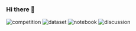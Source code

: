 ### Hi there 👋

<!--
**skthtu/skthtu** is a ✨ _special_ ✨ repository because its `README.md` (this file) appears on your GitHub profile.

Here are some ideas to get you started:

- 🔭 I’m currently working on ...
- 🌱 I’m currently learning ...
- 👯 I’m looking to collaborate on ...
- 🤔 I’m looking for help with ...
- 💬 Ask me about ...
- 📫 How to reach me: ...
- 😄 Pronouns: ...
- ⚡ Fun fact: ...
-->
![competition](https://road-to-kaggle-grandmaster.vercel.app/api/badges/skurita/competition/light)
![dataset](https://road-to-kaggle-grandmaster.vercel.app/api/badges/skurita/dataset/light)
![notebook](https://road-to-kaggle-grandmaster.vercel.app/api/badges/skurita/notebook/light)
![discussion](https://road-to-kaggle-grandmaster.vercel.app/api/badges/skurita/discussion/light)
